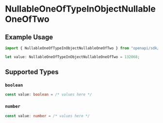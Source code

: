 # NullableOneOfTypeInObjectNullableOneOfTwo

## Example Usage

```typescript
import { NullableOneOfTypeInObjectNullableOneOfTwo } from "openapi/sdk/models/shared";

let value: NullableOneOfTypeInObjectNullableOneOfTwo = 132068;
```

## Supported Types

### `boolean`

```typescript
const value: boolean = /* values here */
```

### `number`

```typescript
const value: number = /* values here */
```

